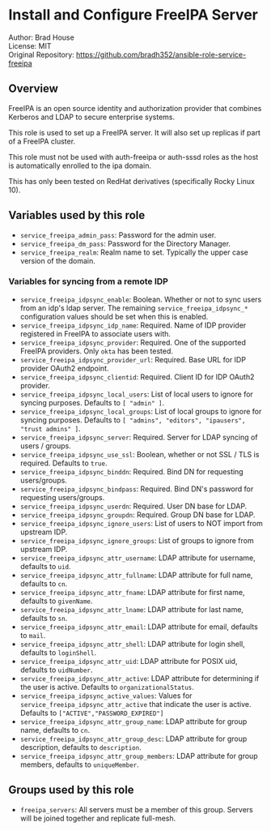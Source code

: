 # Install and Configure FreeIPA Server

Author: Brad House<br/>
License: MIT<br/>
Original Repository: https://github.com/bradh352/ansible-role-service-freeipa

## Overview

FreeIPA is an open source identity and authorization provider that combines
Kerberos and LDAP to secure enterprise systems.

This role is used to set up a FreeIPA server.  It will also set up replicas
if part of a FreeIPA cluster.

This role must not be used with auth-freeipa or auth-sssd roles as the host
is automatically enrolled to the ipa domain.

This has only been tested on RedHat derivatives (specifically Rocky Linux 10).

## Variables used by this role

* `service_freeipa_admin_pass`: Password for the admin user.
* `service_freeipa_dm_pass`: Password for the Directory Manager.
* `service_freeipa_realm`: Realm name to set.  Typically the upper case version
  of the domain.

### Variables for syncing from a remote IDP
* `service_freeipa_idpsync_enable`: Boolean.  Whether or not to sync users from
  an idp's ldap server. The remaining `service_freeipa_idpsync_*` configuration
  values should be set when this is enabled.
* `service_freeipa_idpsync_idp_name`: Required. Name of IDP provider registered
  in FreeIPA to associate users with.
* `service_freeipa_idpsync_provider`: Required. One of the supported FreeIPA
  providers.  Only `okta` has been tested.
* `service_freeipa_idpsync_provider_url`: Required. Base URL for IDP provider
  OAuth2 endpoint.
* `service_freeipa_idpsync_clientid`: Required. Client ID for IDP OAuth2
  provider.
* `service_freeipa_idpsync_local_users`: List of local users to ignore for
  syncing purposes.  Defaults to `[ "admin" ]`.
* `service_freeipa_idpsync_local_groups`: List of local groups to ignore for
  syncing purposes.  Defaults to
  `[ "admins", "editors", "ipausers", "trust admins" ]`.
* `service_freeipa_idpsync_server`: Required. Server for LDAP syncing of
  users / groups.
* `service_freeipa_idpsync_use_ssl`: Boolean, whether or not SSL / TLS is
  required. Defaults to `true`.
* `service_freeipa_idpsync_binddn`: Required. Bind DN for requesting
  users/groups.
* `service_freeipa_idpsync_bindpass`: Required. Bind DN's password for
  requesting users/groups.
* `service_freeipa_idpsync_userdn`: Required. User DN base for LDAP.
* `service_freeipa_idpsync_groupdn`: Required. Group DN base for LDAP.
* `service_freeipa_idpsync_ignore_users`: List of users to NOT import from
  upstream IDP.
* `service_freeipa_idpsync_ignore_groups`: List of groups to ignore from
  upstream IDP.
* `service_freeipa_idpsync_attr_username`: LDAP attribute for username, defaults
  to `uid`.
* `service_freeipa_idpsync_attr_fullname`: LDAP attribute for full name,
  defaults to `cn`.
* `service_freeipa_idpsync_attr_fname`: LDAP attribute for first name, defaults
  to `givenName`.
* `service_freeipa_idpsync_attr_lname`: LDAP attribute for last name, defaults
  to `sn`.
* `service_freeipa_idpsync_attr_email`: LDAP attribute for email, defaults to
  `mail`.
* `service_freeipa_idpsync_attr_shell`: LDAP attribute for login shell, defaults
  to `loginShell`.
* `service_freeipa_idpsync_attr_uid`: LDAP attribute for POSIX uid, defaults
  to `uidNumber`.
* `service_freeipa_idpsync_attr_active`: LDAP attribute for determining if the
  user is active. Defaults to `organizationalStatus`.
* `service_freeipa_idpsync_active_values`: Values for
  `service_freeipa_idpsync_attr_active` that indicate the user is active.
  Defaults to `["ACTIVE","PASSWORD_EXPIRED"]`
* `service_freeipa_idpsync_attr_group_name`: LDAP attribute for group name,
  defaults to `cn`.
* `service_freeipa_idpsync_attr_group_desc`: LDAP attribute for group
  description, defaults to `description`.
* `service_freeipa_idpsync_attr_group_members`: LDAP attribute for group
  members, defaults to `uniqueMember`.


## Groups used by this role

* `freeipa_servers`: All servers must be a member of this group.  Servers will
  be joined together and replicate full-mesh.
